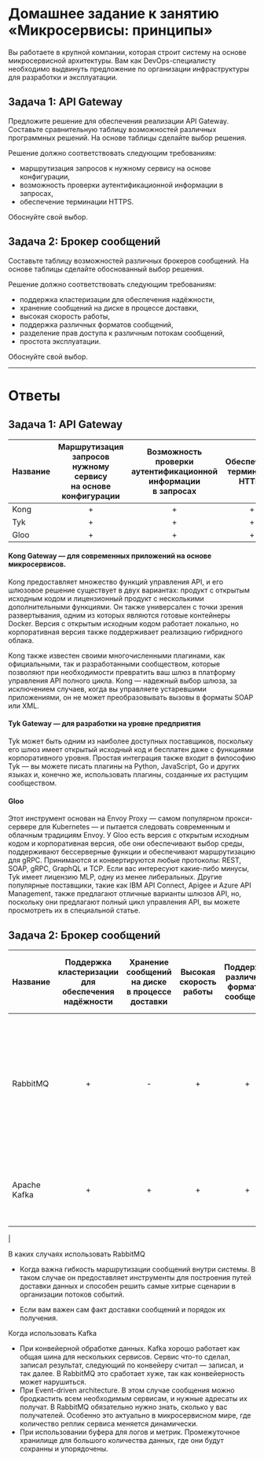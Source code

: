 # Домашнее задание к занятию «Микросервисы: принципы»

Вы работаете в крупной компании, которая строит систему на основе микросервисной архитектуры.
Вам как DevOps-специалисту необходимо выдвинуть предложение по организации инфраструктуры для разработки и эксплуатации.

## Задача 1: API Gateway 

Предложите решение для обеспечения реализации API Gateway. Составьте сравнительную таблицу возможностей различных программных решений. На основе таблицы сделайте выбор решения.

Решение должно соответствовать следующим требованиям:
- маршрутизация запросов к нужному сервису на основе конфигурации,
- возможность проверки аутентификационной информации в запросах,
- обеспечение терминации HTTPS.

Обоснуйте свой выбор.

## Задача 2: Брокер сообщений

Составьте таблицу возможностей различных брокеров сообщений. На основе таблицы сделайте обоснованный выбор решения.

Решение должно соответствовать следующим требованиям:
- поддержка кластеризации для обеспечения надёжности,
- хранение сообщений на диске в процессе доставки,
- высокая скорость работы,
- поддержка различных форматов сообщений,
- разделение прав доступа к различным потокам сообщений,
- простота эксплуатации.

Обоснуйте свой выбор.

---


# Ответы

## Задача 1: API Gateway

| Название | Маршрутизация запросов <br/>нужному сервису<br/> на основе конфигурации | Возможность проверки <br/>аутентификационной информации<br/> в запросах | Обеспечение терминации HTTPS | Расширяемая архитектура плагинов |
|----------|:-----------------------------------------------------------------------:|:-----------------------------------------------------------------------:|:----------------------------:|:--------------------------------:|
| Kong     |                                    +                                    |                                    +                                    |              +               |                +                 |
| Tyk      |                                    +                                    |                                    +                                    |              +               |                +                 |
| Gloo     |                                    +                                    |                                    +                                    |              +               |                +                 |

#### Kong Gateway — для современных приложений на основе микросервисов.

Kong предоставляет множество функций управления API, и его шлюзовое решение существует в двух вариантах: продукт с открытым исходным кодом и лицензионный продукт с несколькими дополнительными функциями. Он также универсален с точки зрения развертывания, одним из которых являются готовые контейнеры Docker. Версия с открытым исходным кодом работает локально, но корпоративная версия также поддерживает реализацию гибридного облака.

Kong также известен своими многочисленными плагинами, как официальными, так и разработанными сообществом, которые позволяют при необходимости превратить ваш шлюз в платформу управления API полного цикла. Kong — надежный выбор шлюза, за исключением случаев, когда вы управляете устаревшими приложениями, он не может преобразовывать вызовы в форматы SOAP или XML.

#### Tyk Gateway — для разработки на уровне предприятия

Tyk может быть одним из наиболее доступных поставщиков, поскольку его шлюз имеет открытый исходный код и бесплатен даже с функциями корпоративного уровня. Простая интеграция также входит в философию Tyk — вы можете писать плагины на Python, JavaScript, Go и других языках и, конечно же, использовать плагины, созданные их растущим сообществом.

#### Gloo

Этот инструмент основан на Envoy Proxy — самом популярном прокси-сервере для Kubernetes — и пытается следовать современным и облачным традициям Envoy. У Gloo есть версия с открытым исходным кодом и корпоративная версия, обе они обеспечивают выбор среды, поддерживают бессерверные функции и обеспечивают маршрутизацию для gRPC.
Принимаются и конвертируются любые протоколы: REST, SOAP, gRPC, GraphQL и TCP. Если вас интересуют какие-либо минусы, Tyk имеет лицензию MLP, одну из менее либеральных.
Другие популярные поставщики, такие как IBM API Connect, Apigee и Azure API Management, также предлагают отличные варианты шлюзов API, но, поскольку они предлагают полный цикл управления API, вы можете просмотреть их в специальной статье.
 
## Задача 2: Брокер сообщений   

| Название | Поддержка кластеризации<br/> для обеспечения надёжности | Хранение сообщений на диске <br/>в процессе доставки | Высокая скорость работы | Поддержка различных форматов сообщений | Разделение прав доступа к различным потокам сообщений |                                            Простота эксплуатации                                             |
|----------|:-------------------------------------------------------:|:----------------------------------------------------:|:-----------------------:|:--------------------------------------:|:-----------------------------------------------------:|:------------------------------------------------------------------------------------------------------------:|
|  RabbitMQ    |                            +                            |                          -                           |            +            |                   +                    |                           +                           | Простое администрирование. У RabbitMQ удобная админка, где вы можете в режиме реального времени разбираться с тем, что происходит. Роутинги можно настраивать в процессе, переключая нагрузку и меняя правила обработки |
|  Apache Kafka      |                            +                            |                          +                           |            +            |                   +                    |                           +                           | Есть контейнерные решения + огромное количество разнообразных UI (Kafka UI, AKHQ, Confluent CC, CMAK и т.д.)                                                                                                             |
| 

В каких случаях использовать RabbitMQ

- Когда важна гибкость маршрутизации сообщений внутри системы. В таком случае он предоставляет инструменты для построения путей доставки данных и способен решить самые хитрые сценарии в организации потоков событий. 

- Если вам важен сам факт доставки сообщений и порядок их получения.

Когда использовать Kafka

- При конвейерной обработке данных. Kafka хорошо работает как общая шина для нескольких сервисов. Сервис что-то сделал, записал результат, следующий по конвейеру считал — записал, и так далее. В RabbitMQ это сработает хуже, так как конвейерность может нарушиться.
- При Event-driven architecture. В этом случае сообщения можно бродкастить всем необходимым сервисам, и нужные адресаты их получат. В RabbitMQ обязательно нужно знать, сколько у вас получателей. Особенно это актуально в микросервисном мире, где количество реплик сервиса меняется динамически.
- При использовании буфера для логов и метрик. Промежуточное хранилище для большого количества данных, где они будут сохранны и упорядочены.


